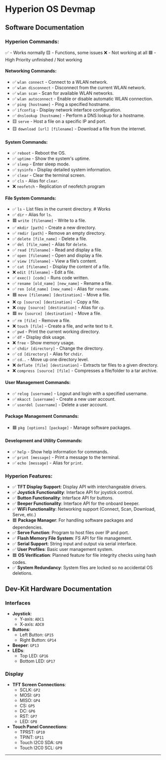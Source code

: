 # Hyperion OS Devmap

## Software Documentation

### Hyperion Commands:
✅ - Works normally
🟨 - Functions, some issues
❌ - Not working at all
🟦 - High Priority unfinished / Not working

#### Networking Commands:
- ✅ `wlan connect` - Connect to a WLAN network.
- ✅ `wlan disconnect` - Disconnect from the current WLAN network.
- ✅ `wlan scan` - Scan for available WLAN networks.
- ✅ `wlan autoconnect` - Enable or disable automatic WLAN connection.
- ✅ `ping [hostname]` - Ping a specified hostname.
- ✅ `ifconfig` - Display network interface configuration.
- ✅ `dnslookup [hostname]` - Perform a DNS lookup for a hostname.
- 🟨 `serve` - Host a file on a specific IP and port.
- 🟨 `download [url] [filename]` - Download a file from the internet.


#### System Commands:
- ✅ `reboot` - Reboot the OS.
- ✅ `uptime` - Show the system's uptime.
- ✅ `sleep` - Enter sleep mode.
- ✅ `sysinfo` - Display detailed system information.
- ✅ `clear` - Clear the terminal screen.
- ✅ `cls` - Alias for `clear`.
- ❌ `neofetch` - Replication of neofetch program

#### File System Commands:
- ✅ `ls` - List files in the current directory. # Works
- ✅ `dir` - Alias for `ls`.
- 🟦 `write [filename]` - Write to a file.
- ✅ `mkdir [path]` - Create a new directory.
- ✅ `rmdir [path]` - Remove an empty directory.
- ✅ `delete [file_name]` - Delete a file.
- ✅ `del [file_name]` - Alias for `delete`.
- ✅ `read [filename]` - Read and display a file.
- ✅ `open [filename]` - Open and display a file.
- ✅ `view [filename]` - View a file’s content.
- ✅ `cat [filename]` - Display the content of a file.
- ❌ `edit [filename]` - Edit a file.
- ✅ `exec() [code]` - Runs code written.
- ✅ `rename [old_name] [new_name]` - Rename a file.
- ✅ `ren [old_name] [new_name]` - Alias for `rename`.
- 🟦 `move [filename] [destination]` - Move a file.
- ❌ `cp [source] [destination]` - Copy a file.
- ❌ `copy [source] [destination]` - Alias for `cp`.
- 🟦 `mv [source] [destination]` - Move a file.
- ✅ `rm [file]` - Remove a file.
- ❌ `touch [file]` - Create a file, and write text to it.
- ✅ `pwd` - Print the current working directory.
- ✅ `df` - Display disk usage.
- ❌ `free` - Show memory usage.
- ✅ `chdir [directory]` - Change the directory.
- ✅ `cd [directory]` - Alias for `chdir`.
- ✅ `cd..` - Move up one directory level.
- ❌ `deflate [file] [destination]` - Extracts tar files to a given directory.
- ❌ `compress [source] [file]` - Compresses a file/folder to a tar archive.

#### User Management Commands:
- ✅ `relog [username]` - Logout and login with a specified username.
- ✅ `mkacct [username]` - Create a new user account.
- ✅ `userdel [username]` - Delete a user account.

#### Package Management Commands:
- 🟦 `pkg [options] [package]` - Manage software packages.

#### Development and Utility Commands:
- ✅ `help` - Show help information for commands.
- ✅ `print [message]` - Print a message to the terminal.
- ✅ `echo [message]` - Alias for `print`.

### Hyperion Features:

- ✅ **TFT Display Support**: Display API with interchangeable drivers.
- ✅ **Joystick Functionality**: Interface API for joystick control.
- ✅ **Button Functionality**: Interface API for buttons.
- ✅ **Beeper Functionality**: Interface API for the onboard beeper.
- ✅ **WiFi Functionality**: Networking support (Connect, Scan, Download, Serve, etc.)
- 🟦 **Package Manager**: For handling software packages and dependencies.
- ✅ **Serve Function**: Program to host files over IP and port.
- ✅ **Flash Memory File System**: FS API for file management.
- ✅ **Serial Support**: String input and output via serial interface.
- ✅ **User Profiles**: Basic user management system.
- 🟦 **OS Verification**: Planned feature for file integrity checks using hash codes.
- ✅ **System Redundancy**: System files are locked so no accidental OS deletions.

## Dev-Kit Hardware Documentation

### Interfaces
- **Joystick**: 
  - Y-axis: `ADC1`
  - X-axis: `ADC0`
- **Buttons**: 
  - Left Button: `GP15`
  - Right Button: `GP14`
- **Beeper**: `GP13`
- **LEDs**: 
  - Top LED: `GP16`
  - Bottom LED: `GP17`

### Display
- **TFT Screen Connections**:
  - SCLK: `GP2`
  - MOSI: `GP3`
  - MISO: `GP4`
  - CS: `GP5`
  - DC: `GP6`
  - RST: `GP7`
  - LED: `GP8`
- **Touch Panel Connections**:
  - TPRST: `GP10`
  - TPINT: `GP11`
  - Touch I2C0 SDA: `GP8`
  - Touch I2C0 SCL: `GP9`

---
